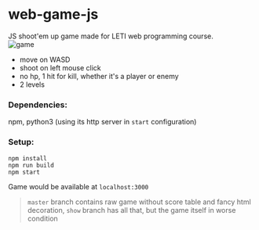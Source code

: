 # web-game-js  
JS shoot'em up game made for LETI web programming course.  
![game](https://user-images.githubusercontent.com/31539612/74675270-3e5ddc80-51c4-11ea-8dce-8b1884649ee2.gif)    
* move on WASD
* shoot on left mouse click  
* no hp, 1 hit for kill, whether it's a player or enemy
* 2 levels  
### Dependencies:    
npm, python3 (using its http server in `start` configuration)  
### Setup:  
```
npm install
npm run build
npm start
```  
Game would be available at `localhost:3000`  
> `master` branch contains raw game without score table and fancy html decoration, `show` branch has all that, but the game itself in worse condition 
